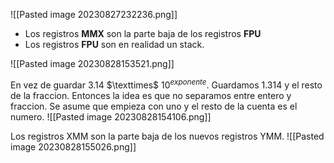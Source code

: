 ![[Pasted image 20230827232236.png]]
- Los registros **MMX** son la parte baja de los registros **FPU**
- Los registros **FPU** son en realidad un stack.

![[Pasted image 20230828153521.png]]

En vez de guardar 3.14 $\texttimes$ 10$^{exponente}$. Guardamos 1.314 y el resto de la fraccion. Entonces la idea es que no separamos entre entero y fraccion. Se asume que empieza con uno y el resto de la cuenta es el numero.
![[Pasted image 20230828154106.png]]

Los registros XMM son la parte baja de los nuevos registros YMM.
![[Pasted image 20230828155026.png]]
